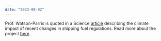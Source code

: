 ```yaml
---
date: "2023-08-02"
---
```

Prof. Watson-Parris is quoted in a Science [article](https://www.science.org/content/article/changing-clouds-unforeseen-test-geoengineering-fueling-record-ocean-warmth) describing the climate impact of recent changes in shipping fuel regulations. Read more about the project [here](projects/shiptracks).
